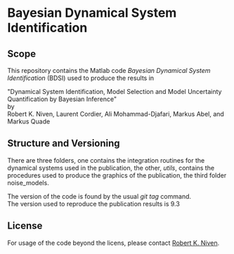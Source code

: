 # Bayesian Dynamical System Identification

## Scope
This repository contains the Matlab code 
_Bayesian Dynamical System Identification_ (BDSI)
used to produce the results in   

"Dynamical System Identification, Model Selection and Model Uncertainty
Quantification by Bayesian Inference"     
by   
Robert K. Niven, Laurent Cordier, Ali Mohammad-Djafari, Markus Abel,
and Markus Quade

## Structure and Versioning
There are three folders, one contains the integration routines for the dynamical systems used in the publication, the other, _utils_, contains the procedures used to produce the graphics of the publication, the third folder noise_models.

The version of the code is found by the usual _git tag_ command.  
The version used to reproduce the publication results is 9.3


## License

For usage of the code beyond the licens, please contact [Robert K. Niven](mailto:r.niven@unsw.edu.au).
